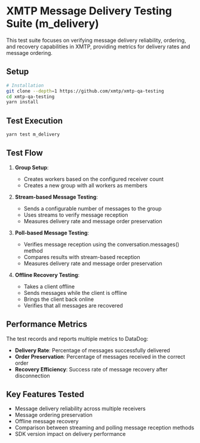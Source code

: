 # XMTP Message Delivery Testing Suite (m_delivery)

This test suite focuses on verifying message delivery reliability, ordering, and recovery capabilities in XMTP, providing metrics for delivery rates and message ordering.

## Setup

```bash
# Installation
git clone --depth=1 https://github.com/xmtp/xmtp-qa-testing
cd xmtp-qa-testing
yarn install
```

## Test Execution

```bash
yarn test m_delivery
```

## Test Flow

1. **Group Setup**:

   - Creates workers based on the configured receiver count
   - Creates a new group with all workers as members

2. **Stream-based Message Testing**:

   - Sends a configurable number of messages to the group
   - Uses streams to verify message reception
   - Measures delivery rate and message order preservation

3. **Poll-based Message Testing**:

   - Verifies message reception using the conversation.messages() method
   - Compares results with stream-based reception
   - Measures delivery rate and message order preservation

4. **Offline Recovery Testing**:
   - Takes a client offline
   - Sends messages while the client is offline
   - Brings the client back online
   - Verifies that all messages are recovered

## Performance Metrics

The test records and reports multiple metrics to DataDog:

- **Delivery Rate**: Percentage of messages successfully delivered
- **Order Preservation**: Percentage of messages received in the correct order
- **Recovery Efficiency**: Success rate of message recovery after disconnection

## Key Features Tested

- Message delivery reliability across multiple receivers
- Message ordering preservation
- Offline message recovery
- Comparison between streaming and polling message reception methods
- SDK version impact on delivery performance
